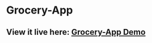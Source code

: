 # Grocery-App

## View it live here: [Grocery-App Demo](https://vivekphadol07.github.io/Grocery-App/)
